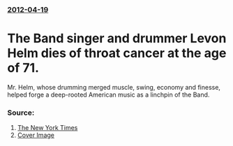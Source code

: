 ### [2012-04-19](/news/2012/04/19/index.md)

# The Band singer and drummer Levon Helm dies of throat cancer at the age of 71. 

Mr. Helm, whose drumming merged muscle, swing, economy and finesse, helped forge a deep-rooted American music as a linchpin of the Band.


### Source:

1. [The New York Times](http://www.nytimes.com/2012/04/20/arts/music/levon-helm-drummer-and-singer-dies-at-71.html?_r=2)
1. [Cover Image](https://static01.nyt.com/images/2012/04/20/arts/HELM1-obit/HELM1-obit-superJumbo.jpg)
